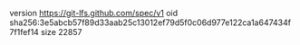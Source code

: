 version https://git-lfs.github.com/spec/v1
oid sha256:3e5abcb57f89d33aab25c13012ef79d5f0c06d977e122ca1a647434f7f1fef14
size 22857
